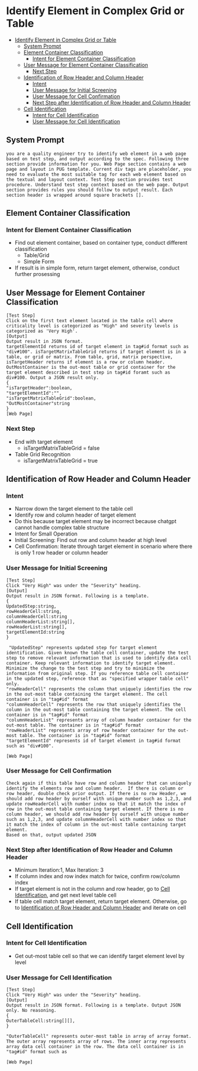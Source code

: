 # Identify Element in Complex Grid or Table

- [Identify Element in Complex Grid or Table](#identify-element-in-complex-grid-or-table)
  - [System Prompt](#system-prompt)
  - [Element Container Classification](#element-container-classification)
    - [Intent for Element Container Classification](#intent-for-element-container-classification)
  - [User Message for Element Container Classification](#user-message-for-element-container-classification)
    - [Next Step](#next-step)
  - [Identification of Row Header and Column Header](#identification-of-row-header-and-column-header)
    - [Intent](#intent)
    - [User Message for Initial Screening](#user-message-for-initial-screening)
    - [User Message for Cell Confirmation](#user-message-for-cell-confirmation)
    - [Next Step after Identification of Row Header and Column Header](#next-step-after-identification-of-row-header-and-column-header)
  - [Cell Identification](#cell-identification)
    - [Intent for Cell Identification](#intent-for-cell-identification)
    - [User Message for Cell Identification](#user-message-for-cell-identification)

## System Prompt

```text
you are a quality engineer try to identify web element in a web page based on test step, and output according to the spec. Following three section provide information for you. Web Page section contains a web page and layout in PUG template. Current div tags are placeholder, you need to evaluate the most suitable tag for each web element based on the textual and layout context. Test Step section provides test procedure. Understand test step context based on the web page. Output section provides rules you should follow to output result. Each section header is wrapped around square brackets []. 
```

## Element Container Classification

### Intent for Element Container Classification

- Find out element container, based on container type, conduct different classification
  - Table/Grid
  - Simple Form
- If result is in simple form, return target element, otherwise, conduct further prosessing

## User Message for Element Container Classification

```text
[Test Step]  
Click on the first text element located in the table cell where criticality level is categorized as "High" and severity levels is categorized as 'Very High'.   
[Output]   
Output result in JSON format. 
targetElementId returns id of target element in tag#id format such as "div#100". isTargetMatrixTableGrid returns if target element is in a table, or grid or matrix. From table, grid, matrix perspective, isTargetHeader returns if element is a row or column header. OutMostContainer is the out-most table or grid container for the target element described in test step in tag#id foramt such as div#100. Output a JSON result only.
{   
"isTargetHeader":boolean,   
"targetElementId":"",   
"isTargetMatrixTableGrid":boolean,
"OutMostContainer"string
}   
[Web Page]   
```

### Next Step

- End with target element
  - isTargetMatrixTableGrid = false
- Table Grid Recognition
  - isTargetMatrixTableGrid = true

## Identification of Row Header and Column Header

### Intent

- Narrow down the target element to the table cell
- Identify row and column header of target element
- Do this because target element may be incorrect because chatgpt cannot handle complex table structure
- Intent for Small Operation
- Initial Screening: Find out row and column header at high level
- Cell Confirmation: Iterate through target element in scenario where there is only 1 row header or column header

### User Message for Initial Screening

```text
[Test Step]
Click "Very High" was under the "Severity" heading.
[Output]
Output result in JSON format. Following is a template.
{
UpdatedStep:string,
rowHeaderCell:string,
columnHeaderCell:string
columnHeaderList:string[],
rowHeaderList:string[],
targetElementId:string
}

 "UpdatedStep" represents updated step for target element identification. Given known the table cell container, update the test step to remove relevant information that is used to identify data cell container. Keep relevant information to identify target element. Minimize the change to the test step and try to minimize the information from original step. If you reference table cell container in the updated step, reference that as "specified wrapper table cell" only.
"rowHeaderCell" represents the column that uniquely identifies the row in the out-most table containing the target element. The cell container is in "tag#id" format
"columnHeaderCell" represents the row that uniquely identifies the column in the out-most table containing the target element. The cell container is in "tag#id" format
"columnHeaderList" represents array of column header container for the out-most table. The container is in "tag#id" format
"rowHeaderList" represents array of row header container for the out-most table. The container is in "tag#id" format
"targetElementId" represents id of target element in tag#id format such as "div#100".

[Web Page]
```

### User Message for Cell Confirmation

```text
Check again if this table have row and column header that can uniquely identify the elements row and column header.  If there is column or row header, double check prior output. If there is no row Header, we should add row header by ourself with unique number such as 1,2,3, and update rowHeaderCell with number index so that it match the index of row in the out-most table containing target element. If there is no column header, we should add row header by ourself with unique number such as 1,2,3, and update columnHeaderCell with number index so that it match the index of column in the out-most table containing target element.
Based on that, output updated JSON
```

### Next Step after Identification of Row Header and Column Header

- Minimum Iteration:1, Max Iteration: 3
- If column index and row index match for twice, confirm row/column index
- If target element is not in the column and row header, go to [Cell Identification](#cell-identification), and get next level table cell
- If table cell match target element, return target element. Otherwise, go to [Identification of Row Header and Column Header](#element-container-classification) and iterate on cell

## Cell Identification

### Intent for Cell Identification

- Get out-most table cell so that we can identify target element level by level

### User Message for Cell Identification

```text
[Test Step]
Click "Very High" was under the "Severity" heading.
[Output]
Output result in JSON format. Following is a template. Output JSON only. No reasoning.  
{  
OuterTableCell:string[][],  
}  

"OuterTableCell" represents outer-most table in array of array format. The outer array represents array of rows. The inner array represents array data cell container in the row. The data cell container is in "tag#id" format such as 

[Web Page] 
```
